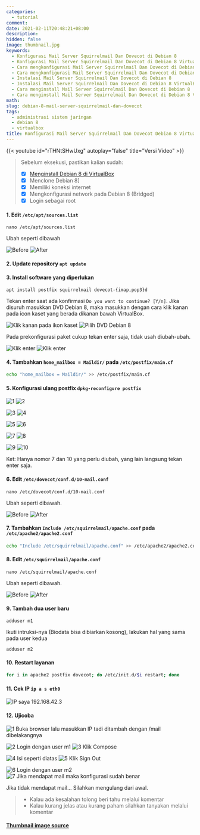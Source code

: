 ```yaml
---
categories:
  - tutorial
comment:
date: 2021-02-11T20:48:21+08:00
description: 
hidden: false
image: thumbnail.jpg
keywords:
  - Konfigurasi Mail Server Squirrelmail Dan Dovecot di Debian 8
  - Konfigurasi Mail Server Squirrelmail Dan Dovecot di Debian 8 VirtualBox
  - Cara mengkonfigurasi Mail Server Squirrelmail Dan Dovecot di Debian 8
  - Cara mengkonfigurasi Mail Server Squirrelmail Dan Dovecot di Debian 8 VirtualBox
  - Instalasi Mail Server Squirrelmail Dan Dovecot di Debian 8
  - Instalasi Mail Server Squirrelmail Dan Dovecot di Debian 8 VirtualBox
  - Cara menginstall Mail Server Squirrelmail Dan Dovecot di Debian 8
  - Cara menginstall Mail Server Squirrelmail Dan Dovecot di Debian 8 VirtualBox
math:
slug: debian-8-mail-server-squirrelmail-dan-dovecot
tags:
  - administrasi sistem jaringan
  - debian 8
  - virtualbox
title: Konfigurasi Mail Server Squirrelmail Dan Dovecot Debian 8 VirtualBox
---
```


{{< youtube id="rTHNtSHwUxg" autoplay="false" title="Versi Video" >}}

> Sebelum eksekusi, pastikan kalian sudah:
> - [x] [Menginstall Debian 8 di VirtualBox](/p/install-debian-8-virtualbox/)
> - [x] Menclone Debian 8]
> - [x] Memiliki koneksi internet
> - [x] Mengkonfigurasi network pada Debian 8 (Bridged)
> - [x] Login sebagai root

#### 1. Edit `/etc/apt/sources.list`

```
nano /etc/apt/sources.list
```

Ubah seperti dibawah

![Before](image001.jpg) ![After](image002.jpg)

#### 2. Update repository `apt update`
#### 3. Install software yang diperlukan

```
apt install postfix squirrelmail dovecot-{imap,pop3}d
```

Tekan enter saat ada konfirmasi `Do you want to continue? [Y/n]`. Jika disuruh masukkan DVD Debian 8, maka masukkan dengan cara klik kanan pada icon kaset yang berada dikanan bawah VirtualBox.

![Klik kanan pada ikon kaset](image003.jpg) ![Pilih DVD Debian 8](image004.jpg)

Pada prekonfigurasi paket cukup tekan enter saja, tidak usah diubah-ubah.

![Klik enter](image005.jpg) ![Klik enter](image006.jpg)

#### 4. Tambahkan `home_mailbox = Maildir/` pada `/etc/postfix/main.cf`

```bash
echo "home_mailbox = Maildir/" >> /etc/postfix/main.cf
```

#### 5. Konfigurasi ulang postfix `dpkg-reconfigure postfix`

![1](image007.jpg) ![2](image008.jpg)

![3](image009.jpg) ![4](image010.jpg)

![5](image011.jpg) ![6](image012.jpg)

![7](image013.jpg) ![8](image014.jpg)

![9](image015.jpg) ![10](image016.jpg)

Ket: Hanya nomor 7 dan 10 yang perlu diubah, yang lain langsung tekan enter saja.

#### 6. Edit `/etc/dovecot/conf.d/10-mail.conf`

```
nano /etc/dovecot/conf.d/10-mail.conf
```

Ubah seperti dibawah.

![Before](image017.jpg) ![After](image018.jpg)

#### 7. Tambahkan `Include /etc/squirrelmail/apache.conf` pada `/etc/apache2/apache2.conf`

```bash
echo "Include /etc/squirrelmail/apache.conf" >> /etc/apache2/apache2.conf
```

#### 8. Edit `/etc/squirrelmail/apache.conf`

```
nano /etc/squirrelmail/apache.conf
```

Ubah seperti dibawah.

![Before](image019.jpg) ![After](image020.jpg)

#### 9. Tambah dua user baru

```
adduser m1
```

Ikuti intruksi-nya (Biodata bisa dibiarkan kosong), lakukan hal yang sama pada user kedua

```
adduser m2
```

#### 10. Restart layanan

```bash
for i in apache2 postfix dovecot; do /etc/init.d/$i restart; done
```

#### 11. Cek IP `ip a s eth0`

![IP saya 192.168.42.3](image021.jpg)

#### 12. Ujicoba

![1 Buka browser lalu masukkan IP tadi ditambah dengan /mail dibelakangnya](image022.jpg)

![2 Login dengan user m1](image023.jpg) ![3 Klik Compose](image024.jpg)

![4 Isi seperti diatas](image025.jpg) ![5 Klik Sign Out](image026.jpg)

![6 Login dengan user m2](image027.jpg) ![7 Jika mendapat mail maka konfigurasi sudah benar](image028.jpg)

Jika tidak mendapat mail... Silahkan mengulang dari awal.

> - Kalau ada kesalahan tolong beri tahu melalui komentar
> - Kalau kurang jelas atau kurang paham silahkan tanyakan melalui komentar

#### [Thumbnail image source](https://www.zerochan.net/2897977)